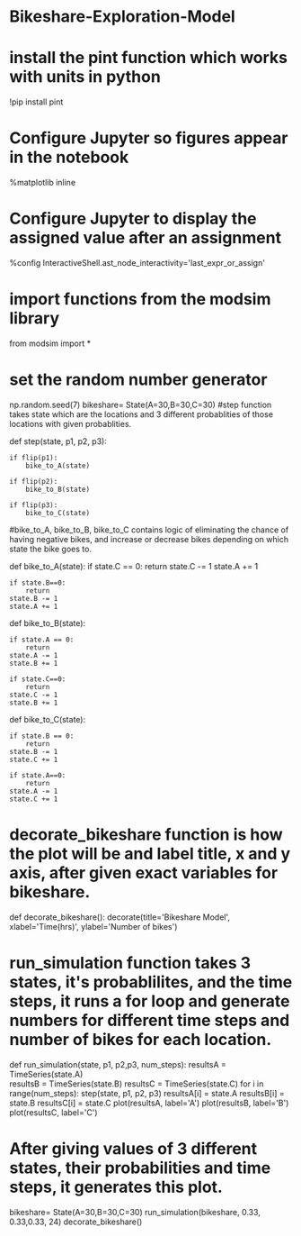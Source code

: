 # Bikeshare-Exploration-Model
# install the pint function which works with units in python

!pip install pint

# Configure Jupyter so figures appear in the notebook

%matplotlib inline

# Configure Jupyter to display the assigned value after an assignment

%config InteractiveShell.ast_node_interactivity='last_expr_or_assign'

# import functions from the modsim library

from modsim import *

# set the random number generator

np.random.seed(7)
bikeshare= State(A=30,B=30,C=30)
#step function takes state which are the locations and 3 different probablities of those locations with given probablities.

def step(state, p1, p2, p3):

    if flip(p1):
        bike_to_A(state)
    
    if flip(p2):
        bike_to_B(state)
        
    if flip(p3):
        bike_to_C(state)

#bike_to_A, bike_to_B, bike_to_C contains logic of eliminating the chance of having negative bikes, and increase or decrease bikes depending on which state the bike goes to. 

def bike_to_A(state):
    if state.C == 0:
        return
    state.C -= 1
    state.A += 1
    
    if state.B==0:
        return
    state.B -= 1
    state.A += 1
    
def bike_to_B(state):

    if state.A == 0:
        return
    state.A -= 1
    state.B += 1
    
    if state.C==0:
        return
    state.C -= 1
    state.B += 1
    
def bike_to_C(state):

    if state.B == 0:
        return
    state.B -= 1
    state.C += 1
    
    if state.A==0:
        return
    state.A -= 1
    state.C += 1
    
# decorate_bikeshare function is how the plot will be and label title, x and y axis, after given exact variables for bikeshare.

def decorate_bikeshare():
    decorate(title='Bikeshare Model',
             xlabel='Time(hrs)', 
             ylabel='Number of bikes')
# run_simulation function takes 3 states, it's probablilites, and the time steps, it runs a for loop and generate numbers for different time steps and number of bikes for each location. 

def run_simulation(state, p1, p2,p3, num_steps):
    resultsA = TimeSeries(state.A)    
    resultsB = TimeSeries(state.B)
    resultsC = TimeSeries(state.C) 
    for i in range(num_steps):
        step(state, p1, p2, p3)
        resultsA[i] = state.A
        resultsB[i] = state.B
        resultsC[i] = state.C
    plot(resultsA, label='A')
    plot(resultsB, label='B')
    plot(resultsC, label='C')

# After giving values of 3 different states, their probabilities and time steps, it generates this plot.

bikeshare= State(A=30,B=30,C=30)
run_simulation(bikeshare, 0.33, 0.33,0.33, 24)
decorate_bikeshare()
